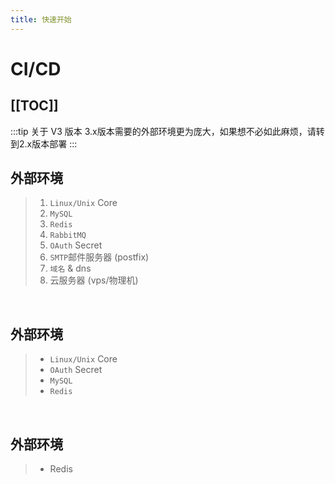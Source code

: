 ```yaml
---
title: 快速开始
---
```

# CI/**CD** <Badge type="tip" text="latest" />
[[TOC]]
---
:::tip 关于 V3 版本
3.x版本需要的外部环境更为庞大，如果想不必如此麻烦，请转到2.x版本部署
:::

## 外部环境 <Badge type="tip" text="3.x" />
>1. `Linux/Unix` Core
>2. `MySQL`
>3. `Redis`
>4. `RabbitMQ`
>5. `OAuth` Secret
>6. `SMTP`邮件服务器 (postfix)
>7. `域名` & dns
>8. 云服务器 (vps/物理机)
<br>

## 外部环境 <Badge type="tip" text="2.x" />
>- `Linux/Unix` Core
>- `OAuth` Secret
>- `MySQL` <Badge type="info" text="Optional" />
>- `Redis` <Badge type="info" text="Optional" />
<br>

## 外部环境 <Badge type="tip" text="1.x" />
>- Redis

<br>
